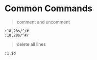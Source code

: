 # Common Commands

> comment and uncomment

```
:18,28s/^/#
:18,28s/^#/
```

> delete all lines

```
:1,$d
```
